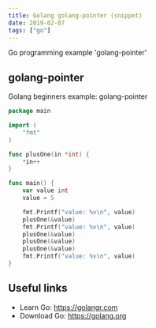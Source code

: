 ```yaml
---
title: Golang golang-pointer (snippet)
date: 2019-02-07
tags: ["go"]
---
```

Go programming example 'golang-pointer'


## golang-pointer

Golang beginners example: golang-pointer

```go
package main

import (
	"fmt"
)

func plusOne(in *int) {
	*in++
}

func main() {
	var value int
	value = 5

	fmt.Printf("value: %v\n", value)
	plusOne(&value)
	fmt.Printf("value: %v\n", value)
	plusOne(&value)
	plusOne(&value)
	plusOne(&value)
	fmt.Printf("value: %v\n", value)
}

```

## Useful links

- Learn Go: https://golangr.com
- Download Go: https://golang.org
